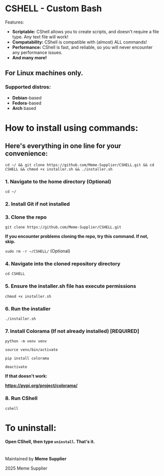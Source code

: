 # CSHELL - Custom Bash

Features:

- **Scriptable:** CShell allows you to create scripts, and doesn't require a file type. Any text file will work!
- **Compatability:** CShell is compatible with (almost) ALL commands!
- **Performance:** CShell is fast, and reliable, so you will never encounter any performance issues.
- **And many more!**

## For **Linux** machines only.
### Supported distros:
- **Debian**-based
- **Fedora**-based
- **Arch** based

#
# How to install using commands:

## Here's everything in one line for your convenience:
`cd ~/ && git clone https://github.com/Meme-Supplier/CSHELL.git && cd CSHELL && chmod +x installer.sh && ./installer.sh`

### 1. Navigate to the home directory **(Optional)**
`cd ~/`

### 2. Install Git if not installed

### 3. Clone the repo

`git clone https://github.com/Meme-Supplier/CSHELL.git`

**If you encounter problems cloning the repo, try this command. If not, skip.**

`sudo rm -r ~/CSHELL/` (Optional)

### 4. Navigate into the cloned repository directory
`cd CSHELL`

### 5. Ensure the installer.sh file has execute permissions
`chmod +x installer.sh`

### 6. Run the installer
`./installer.sh`

### 7. Install Colorama (If not already installed) [REQUIRED]
`python -m venv venv`

`source venv/bin/activate`

`pip install colorama`

`deactivate`

**If that doesn't work:**

**https://pypi.org/project/colorama/**

### 8. Run CShell
`cshell`

#
# To uninstall:
**Open CShell, then type `uninstall`. That's it.**

#
Maintained by **Meme Supplier**

2025 Meme Supplier
